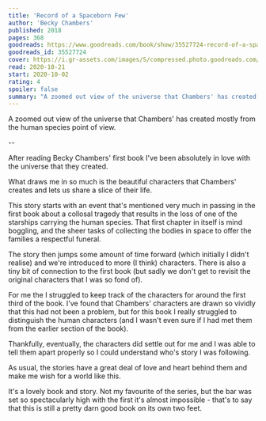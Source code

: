 ```yaml
---
title: 'Record of a Spaceborn Few'
author: 'Becky Chambers'
published: 2018
pages: 368
goodreads: https://www.goodreads.com/book/show/35527724-record-of-a-spaceborn-few
goodreads_id: 35527724
cover: https://i.gr-assets.com/images/S/compressed.photo.goodreads.com/books/1516968507l/35527724._SY475_.jpg
read: 2020-10-21
start: 2020-10-02
rating: 4
spoiler: false
summary: "A zoomed out view of the universe that Chambers' has created mostly from the human species point of view."
---
```


A zoomed out view of the universe that Chambers' has created mostly from the human species point of view.

--

After reading Becky Chambers' first book I've been absolutely in love with the universe that they created.

What draws me in so much is the beautiful characters that Chambers' creates and lets us share a slice of their life.

This story starts with an event that's mentioned very much in passing in the first book about a collosal tragedy that results in the loss of one of the starships carrying the human species. That first chapter in itself is mind boggling, and the sheer tasks of collecting the bodies in space to offer the families a respectful funeral.

The story then jumps some amount of time forward (which initially I didn't realise) and we're introduced to more (I think) characters. There is also a tiny bit of connection to the first book (but sadly we don't get to revisit the original characters that I was so fond of).

For me the I struggled to keep track of the characters for around the first third of the book. I've found that Chambers' characters are drawn so vividly that this had not been a problem, but for this book I really struggled to distinguish the human characters (and I wasn't even sure if I had met them from the earlier section of the book).

Thankfully, eventually, the characters did settle out for me and I was able to tell them apart properly so I could understand who's story I was following.

As usual, the stories have a great deal of love and heart behind them and make me wish for a world like this.

It's a lovely book and story. Not my favourite of the series, but the bar was set so spectacularly high with the first it's almost impossible - that's to say that this is still a pretty darn good book on its own two feet.
